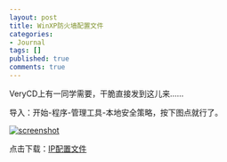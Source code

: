 ```yaml
---
layout: post
title: WinXP防火墙配置文件
categories:
- Journal
tags: []
published: true
comments: true
---
```

<p>VeryCD上有一同学需要，干脆直接发到这儿来……</p>

<p>导入：开始-程序-管理工具-本地安全策略，按下图点就行了。</p>

<p><a href="http://photo1.yupoo.com/20070127/143056_2138647948_qwegznxj.jpg" rel="lightbox"><img src="http://photo1.yupoo.com/20070127/143056_2138647948_m.jpg" title="screenshot" alt="screenshot" /></a></p>

<p>点击下载：<a href="http://www.acesolo.cn/files/ipset.zip" title="IP配置文件">IP配置文件</a></p>

